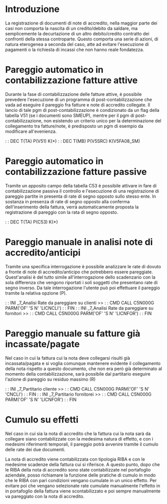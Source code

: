 # Introduzione

La registrazione di documenti di note di accredito, nella maggior parte dei casi non comporta la nascita di un credito/debito da saldare, ma semplicemente la decurtazione di un altro debito/credito contratto dei confronti della stessa controparte. Questo comporta una serie di azioni, di natura eterogenea a seconda del caso, atte ad evitare l'esecuzione di pagamenti o la richiesta di incassi che non hanno reale fondatezza.

# Pareggio automatico in contabilizzazione fatture attive

Durante la fase di contabilizzazione delle fatture attive, è possibile prevedere l'esecuzione di un programma di post-contabilizzazione che vada ad eseguire il pareggio fra fatture e note di accredito collegate.
Il lancio di tale pgm di post-contabilizzazione è condizionato da un flag della tabella V51 (se i documenti sono SMEUP), mentre per il pgm di post-contabilizzazione, non esistendo un criterio unico per la determinazione del collegamento tra fatture/note, è predisposto un pgm di esempio da modificare all'evenienza.

 :  : DEC T(TA) P(V51) K(*)
 :  : DEC T(MB) P(V5SRC) K(V5FA08_SM)

# Pareggio automatico in contabilizzazione fatture passive

Tramite un apposito campo della tabella C53 è possibile attivare in fare di contabilizzazione passiva il controllo e l'esecuzione di una registrazione di pareggio partite in presenta di rate di segno opposto sullo stesso ente.
In sostanza in presenza di rate di segno opposto alla conferma dell'inserimento della fattura, verrà automaticamente proposta la registrazione di pareggio con la rata di segno opposto.

 :  : DEC T(TA) P(C53) K(*)

# Pareggio manuale in analisi note di accredito/anticipi

Tramite una specifica interrogazione è possibile analizzare le rate di dovuto a fronte di note di accredito/anticipo che potrebbero essere pareggiate. Quest'analisi è del tutto simile all'interrogazione dello scadenzario con la sola differenza che vengono riportati i soli soggetti che presentano rate di segno inverso. Da tale interrogazione l'utente può poi effettuare il pareggio tramite la relativa opzione (P).

 :  : INI _7_Analisi Rate da pareggiare su clienti >>
 :  : CMD CALL C5N000G PARM('OF' 'S N' 'LICNCLI')
 :  : FIN
 :  : INI _7_Analisi Rate da pareggiare su fornitori >>
 :  : CMD CALL C5N000G PARM('OF' 'S N' 'LICNFOR')
 :  : FIN

# Pareggio manuale su fatture già incassate/pagate
Nel caso in cui la fattura cui la nota deve collegarsi risulti già incassata/pagata e si voglia comunque mantenere evidente il collegamento della nota rispetto a questo documento, che non era però già determinato al momento della contabilizzazione, sarà possibile dal partitario eseguire l'azione di pareggio su residuo massimo (R)

 :  : INI _7_Partitario cliente >>
 :  : CMD CALL C5N000G PARM('OF' 'S N' 'CNCLI')
 :  : FIN
 :  : INI _7_Partitario fornitorei >>
 :  : CMD CALL C5N000G PARM('OF' 'S N' 'LICNFOR')
 :  : FIN

# Cumulo su effetti
Nel caso in cui sia la nota di accredito che la fattura cui la nota sarà da collegare siano contabilizzate con la medesima natura di effetto, e con i medesimi riferimenti temporali, il pareggio potrà avvenire tramite il cumulo delle rate dei due documenti.

La nota di accredito viene contabilizzata con tipologia RIBA e con le medesime scadenze della fattura cui si riferisce. A questo punto, dopo che le RIBA della nota di accredito sono state contabilizzate nel portafoglio aziendale, posso richiamare la funzione delle pratiche di cumulo in modo che le RIBA con pari condizioni vengano cumulate in un unico effetto. Per evitare poi che vengano selezionate rate cumulate manualmente l'effetto in in portafoglio della fattura viene scontabilizzato e poi sempre manualmente va pareggiato con la nota di accredito.
